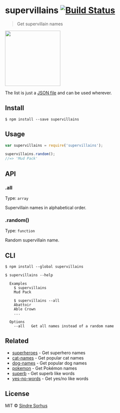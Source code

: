 # supervillains [![Build Status](https://travis-ci.org/sindresorhus/supervillains.svg?branch=master)](https://travis-ci.org/sindresorhus/supervillains)

> Get supervillain names

<img src="https://cloud.githubusercontent.com/assets/170270/7563380/f0af1aee-f7dc-11e4-9b83-92fe18cf6bdd.png" width="182">

The list is just a [JSON file](supervillains.json) and can be used wherever.


## Install

```
$ npm install --save supervillains
```


## Usage

```js
var supervillains = require('supervillains');

supervillains.random();
//=> 'Mud Pack'
```


## API

### .all

Type: `array`

Supervillain names in alphabetical order.

### .random()

Type: `function`

Random supervillain name.


## CLI

```
$ npm install --global supervillains
```

```
$ supervillains --help

  Examples
    $ supervillains
    Mud Pack

    $ supervillains --all
    Abattoir
    Able Crown
    ...

  Options
    --all   Get all names instead of a random name
```


## Related

- [superheroes](https://github.com/sindresorhus/superheroes) - Get superhero names
- [cat-names](https://github.com/sindresorhus/cat-names) - Get popular cat names
- [dog-names](https://github.com/sindresorhus/dog-names) - Get popular dog names
- [pokemon](https://github.com/sindresorhus/pokemon) - Get Pokémon names
- [superb](https://github.com/sindresorhus/superb) - Get superb like words
- [yes-no-words](https://github.com/sindresorhus/yes-no-words) - Get yes/no like words


## License

MIT © [Sindre Sorhus](http://sindresorhus.com)

